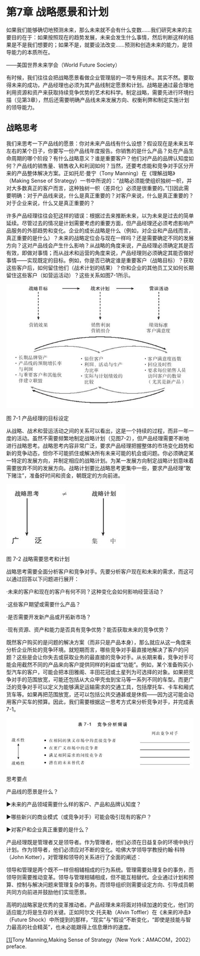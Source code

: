 # 第7章 战略愿景和计划

如果我们能够确切地预测未来，那么未来就不会有什么变数……我们研究未来的主要目的在于：如果按照现在的趋势发展，未来会发生什么事情，然后判断这样的结果是不是我们想要的；如果不是，就要设法改变……预测和创造未来的能力，是领导能力的本质所在。

——美国世界未来学会（World Future Society）

有时候，我们往往会把战略愿景看做企业管理层的一项专用技术。其实不然。要取得未来的成功，产品经理也必须为其产品线制定愿景和计划。战略是通过最合理地利用资源和资产来获取持续竞争优势的艺术和科学。制定战略，需要先进行环境扫描（见第3章），然后还需要明确产品线未来发展方向、权衡利弊和制定实施计划的领导能力。

## 战略思考

我们来思考一下产品线的愿景：你对未来产品线有什么设想？假设现在是未来五年左右的某个日子，你要写一份产品线年度报告。你销售的是什么产品？处在产品生命周期的哪个阶段？有什么战略意义？谁是重要客户？他们对产品的品牌认知度如何？产品线的销售量、销售收入和利润如何？当然，还要考虑能和竞争对手区分开来的产品整体解决方案。正如托尼·曼宁（Tony Manning）在《理解战略》（Making Sense of Strategy）一书中所说的：“战略必须能使组织独树一帜，并对大多数真正的客户而言，这种独树一帜（差异化）必须是很重要的。”[[1]](part0075.xhtml#ch1-back)因此需要明确：对于产品线来说，什么是真正重要的？对客户来说，什么是真正重要的？对于企业来说，什么又是真正重要的？

许多产品经理往往会犯这样的错误：根据过去来推断未来，以为未来是过去的简单延续。尽管过去的情况是计划需要考虑的重要方面，但产品经理还必须考虑影响产品服务的外部趋势和变化。企业的成长战略是什么（例如，对企业和产品线而言，真正重要的是什么）？未来的战略定位会与现在一样吗？还是需要确定不同的发展方向？这对产品线会产生什么影响？从战略的角度来说，产品经理必须确定其是否有效，即做对事情；而从战术和运营的角度来说，产品经理则必须确定其能否做好事情——实现既定的目标。例如，你是否已确定谁是重要客户（战略目标）？获取这些客户后，如何留住他们（战术计划的结果）？你和企业的其他员工又如何长期留住这些客户（如营运活动）？这些关系如图7-1所示。

![](images/image01261_jpeg)

图 7-1 产品经理的目标设定 

从战略、战术和营运活动之间的关系可以看出，这是一个持续的过程，而非一年一度的活动。虽然不需要频繁地制定战略计划（见图7-2），但产品经理需要不断地进行战略思考。战略思考内容非常广泛，要求产品经理把握整体的市场变化趋势和新的竞争动态，但你不可能抓住或解决所有未来可能的机会或问题。你必须确定某一特定的发展方向，并制定相应的战略计划。为某一发展方向制定战略计划意味着需要放弃不同的发展方向。战略计划要比战略思考更集中一些，要求产品经理“敢下赌注”，准备好时间和资金，朝既定的方向前进。

![](images/image01262_jpeg)

图 7-2 战略需要思考和计划 

战略思考需要全面分析客户和竞争对手。先要分析客户现在和未来的需求，而这可以通过回答以下问题进行展开：

·未来的客户和现在的客户有何不同？这种变化会如何影响经营活动？

·这些客户期望或需要什么产品？

·是否需要开发新产品或开拓新市场？

·现有资源、资产和能力是否具有竞争优势？能否获取未来的竞争优势？

既然客户购买的是问题的解决方案（而非只是产品本身），那么就应从这一角度来分析企业所处的竞争环境。就短期而言，哪些竞争对手最直接地解决了客户的问题？这些是会让你失去或获取业务的最直接的竞争对手。从长期来看，竞争对手可能会用截然不同的产品来向客户提供同样的利益或“功能”。例如，某个准备购买小型汽车的客户，可能会把本田雅阁、丰田花冠或土星列为可选择的对象。如果把竞争对手的范围放宽，可能还包括从大众甲壳虫到宝马等一系列不同的车型。而更广泛的竞争对手可以定义为能够满足运输需求的交通工具，包括摩托车、卡车和厢式货车等。如果再把范围放宽，还可以包括公共交通甚或是休假——因为这可能会动用客户买车的预算。因此，我们需要根据这一思考方式来分析竞争对手，并完成表7-1。

![](images/image01263_jpeg)

思考要点

产品线的愿景是什么？

▶未来的产品领域需要什么样的客户、产品和品牌认知度？

▶哪些新兴的商业模式（或竞争对手）可能会吸引现有的客户？

▶对客户和企业真正重要的是什么？

产品经理既是管理者又是领导者。作为管理者，他们必须在日益复杂的环境中执行计划。作为领导者，他们必须应对不断的变化。哈佛大学领导学教授约翰·科特（John Kotter），对管理和领导的关系进行了全面的阐述：

领导和管理是两个既不一样但相辅相成的行为系统。管理需要处理复杂的事务，而领导则需要推动变革。领导与管理相辅相成，但不能互相替代。企业通过计划和预算、控制与解决问题来管理复杂的事务。而领导组织则需要设定方向、引导成员朝共同方向前进并鼓励他们实现愿景。

高明的战略家是优秀的变革推动者。产品经理未来将面对持续加速的变化，他们的适应能力将是生存的关键。正如阿尔文·托夫勒（Alvin Toffler）在《未来的冲击》（Future Shock）中所提到的那样，“现实”与“假设”不断变化，“即使是技能与智力最高的社会精英”，也未必能跟得上信息爆炸的速度。

[[1]](part0075.xhtml#ch1)Tony Manning,Making Sense of Strategy（New York：AMACOM，2002）preface.
